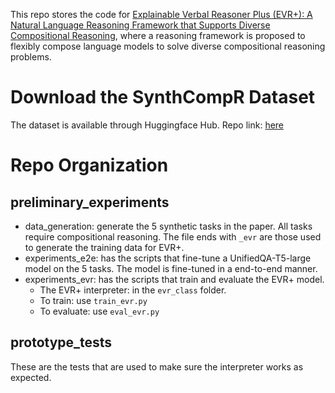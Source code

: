 This repo stores the code for [Explainable Verbal Reasoner Plus (EVR+): A Natural Language Reasoning Framework that Supports Diverse Compositional Reasoning](https://arxiv.org/abs/2305.00061), where a reasoning framework is proposed to flexibly compose language models to solve diverse compositional reasoning problems. 

# Download the SynthCompR Dataset
The dataset is available through Huggingface Hub. Repo link: [here](https://huggingface.co/datasets/zhengzhongliang/SynthCompR/tree/main)

# Repo Organization
## preliminary_experiments
 + data_generation: generate the 5 synthetic tasks in the paper. All tasks require compositional reasoning. The file ends with `_evr` are those used to generate the training data for EVR+.
 + experiments_e2e: has the scripts that fine-tune a UnifiedQA-T5-large model on the 5 tasks. The model is fine-tuned in a end-to-end manner.
 + experiments_evr: has the scripts that train and evaluate the EVR+ model.
   + The EVR+ interpreter: in the `evr_class` folder.
   + To train: use `train_evr.py`
   + To evaluate: use `eval_evr.py`

## prototype_tests
These are the tests that are used to make sure the interpreter works as expected. 
